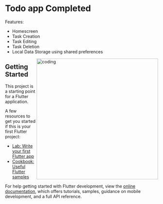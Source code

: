 # Todo app Completed

Features:

- Homescreen
- Task Creation
- Task Editing
- Task Deletion
- Local Data Storage using shared preferences

<img align="right" alt="coding" width="400" src="https://github.com/balkrishnalamsal/codsoft_intern_todoapp/raw/master/1128.gif">


## Getting Started

This project is a starting point for a Flutter application.

A few resources to get you started if this is your first Flutter project:

- [Lab: Write your first Flutter app](https://docs.flutter.dev/get-started/codelab)
- [Cookbook: Useful Flutter samples](https://docs.flutter.dev/cookbook)

For help getting started with Flutter development, view the
[online documentation](https://docs.flutter.dev/), which offers tutorials,
samples, guidance on mobile development, and a full API reference.
